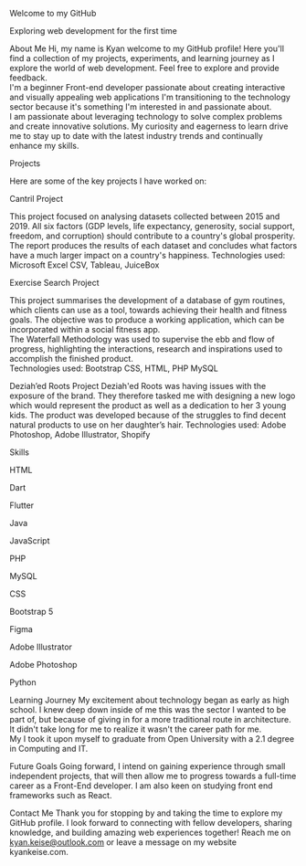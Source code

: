 Welcome to my GitHub

Exploring web development for the first time
 

About Me 
Hi, my name is Kyan welcome to my GitHub profile! Here you'll find a collection of my projects, experiments, and learning journey as I explore the world of web development. Feel free to explore and provide feedback.  
I'm a beginner Front-end developer passionate about creating interactive and visually appealing web applications I'm transitioning to the technology sector because it's something I'm interested in and passionate about.  
I am passionate about leveraging technology to solve complex problems and create innovative solutions. My curiosity and eagerness to learn drive me to stay up to date with the latest industry trends and continually enhance my skills.  

 

 

Projects 

Here are some of the key projects I have worked on: 

 

Cantril Project 

This project focused on analysing datasets collected between 2015 and 2019. All six factors (GDP levels, life expectancy, generosity, social support, freedom, and corruption) should contribute to a country's global prosperity. 
The report produces the results of each dataset and concludes what factors have a much larger impact on a country's happiness. 
Technologies used: Microsoft Excel CSV, Tableau, JuiceBox 

 

Exercise Search Project 

This project summarises the development of a database of gym routines, which clients can use as a tool, towards achieving their health and fitness goals. The objective was to produce a working application, which can be incorporated within a social fitness app.  
The Waterfall Methodology was used to supervise the ebb and flow of progress, highlighting the interactions, research and inspirations used to accomplish the finished product.  
Technologies used: Bootstrap CSS, HTML, PHP MySQL 

Deziah’ed Roots Project 
Deziah'ed Roots was having issues with the exposure of the brand. They therefore tasked me with designing a new logo which would represent the product as well as a dedication to her 3 young kids. The product was developed because of the struggles to find decent natural products to use on her daughter’s hair. 
Technologies used: Adobe Photoshop, Adobe Illustrator, Shopify 

Skills 

 

HTML 

Dart 

Flutter 

Java 

JavaScript 

PHP 

MySQL 

CSS 

Bootstrap 5 

Figma 

Adobe Illustrator 

Adobe Photoshop 

Python 

 

Learning Journey 
My excitement about technology began as early as high school. I knew deep down inside of me this was the sector I wanted to be part of, but because of giving in for a more traditional route in architecture. It didn't take long for me to realize it wasn't the career path for me.  
My I took it upon myself to graduate from Open University with a 2.1 degree in Computing and IT.  

 

Future Goals 
Going forward, I intend on gaining experience through small independent projects, that will then allow me to progress towards a full-time career as a Front-End developer. I am also keen on studying front end frameworks such as React. 

Contact Me 
Thank you for stopping by and taking the time to explore my GitHub profile. I look forward to connecting with fellow developers, sharing knowledge, and building amazing web experiences together! Reach me on kyan.keise@outlook.com or leave a message on my website kyankeise.com. 



 


